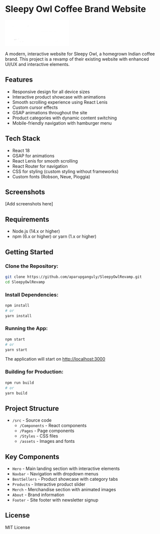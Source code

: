 # Sleepy Owl Coffee Brand Website

![Sleepy Owl Logo](src/assets/Images/navbar-images/sleepy-owl-Photoroom_1.png)

A modern, interactive website for Sleepy Owl, a homegrown Indian coffee brand. This project is a revamp of their existing website with enhanced UI/UX and interactive elements.

## Features

- Responsive design for all device sizes
- Interactive product showcase with animations
- Smooth scrolling experience using React Lenis
- Custom cursor effects
- GSAP animations throughout the site
- Product categories with dynamic content switching
- Mobile-friendly navigation with hamburger menu

## Tech Stack

- React 18
- GSAP for animations
- React Lenis for smooth scrolling
- React Router for navigation
- CSS for styling (custom styling without frameworks)
- Custom fonts (Robson, Neue, Pioggia)

## Screenshots

[Add screenshots here]

## Requirements

- Node.js (14.x or higher)
- npm (6.x or higher) or yarn (1.x or higher)

## Getting Started

### Clone the Repository:
```bash
git clone https://github.com/aparupganguly/SleepyOwlRevamp.git
cd SleepyOwlRevamp
```

### Install Dependencies:
```bash
npm install
# or
yarn install
```

### Running the App:
```bash
npm start
# or
yarn start
```
The application will start on [http://localhost:3000](http://localhost:3000)

### Building for Production:
```bash
npm run build
# or
yarn build
```

## Project Structure

- `/src` - Source code
  - `/Components` - React components
  - `/Pages` - Page components
  - `/Styles` - CSS files
  - `/assets` - Images and fonts

## Key Components

- `Hero` - Main landing section with interactive elements
- `Navbar` - Navigation with dropdown menus
- `BestSellers` - Product showcase with category tabs
- `Products` - Interactive product slider
- `Merch` - Merchandise section with animated images
- `About` - Brand information
- `Footer` - Site footer with newsletter signup

## License

MIT License

